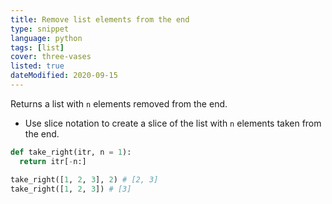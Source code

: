 ```yaml
---
title: Remove list elements from the end
type: snippet
language: python
tags: [list]
cover: three-vases
listed: true
dateModified: 2020-09-15
---
```


Returns a list with `n` elements removed from the end.

- Use slice notation to create a slice of the list with `n` elements taken from the end.

```py
def take_right(itr, n = 1):
  return itr[-n:]

take_right([1, 2, 3], 2) # [2, 3]
take_right([1, 2, 3]) # [3]
```
